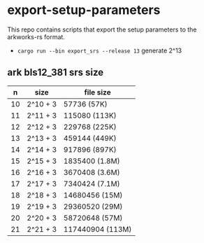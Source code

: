 # export-setup-parameters
This repo contains scripts that export the setup parameters to the arkworks-rs format.

- `cargo run --bin export_srs --release 13` generate 2^13

## ark bls12_381 srs size

| n  | size      | file size        |
| -- | --------- | ---------------- |
| 10 | 2^10 + 3  | 57736 (57K)      |
| 11 | 2^11 + 3  | 115080 (113K)    |
| 12 | 2^12 + 3  | 229768 (225K)    |
| 13 | 2^13 + 3  | 459144 (449K)    |
| 14 | 2^14 + 3  | 917896 (897K)    |
| 15 | 2^15 + 3  | 1835400 (1.8M)   |
| 16 | 2^16 + 3  | 3670408 (3.6M)   |
| 17 | 2^17 + 3  | 7340424 (7.1M)   |
| 18 | 2^18 + 3  | 14680456 (15M)   |
| 19 | 2^19 + 3  | 29360520 (29M)   |
| 20 | 2^20 + 3  | 58720648 (57M)   |
| 21 | 2^21 + 3  | 117440904 (113M) |
